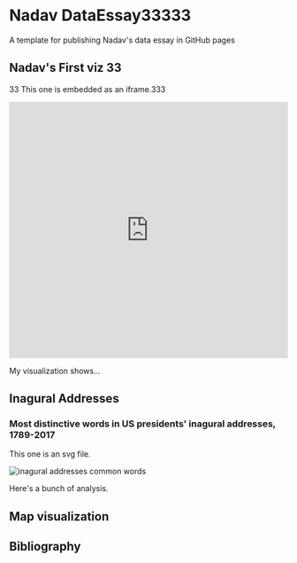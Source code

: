 # Nadav DataEssay33333

A template for publishing Nadav's data essay in GitHub pages 

## Nadav's First viz 33
33
This one is embedded as an iframe.333

<iframe title="Flourish Chart" aria-label="Chart Visualization" id="flourish-chart-22354618" src="https://public.flourish.studio/visualisation/22354618/embed" scrolling="no" frameborder="0" style="width: 0; min-width: 100% !important; border: none;" height="463" data-external="1"></iframe>  
<script type="text/javascript">
!function() {
    "use strict";
    window.addEventListener("message", function(a) {
        if (void 0 !== a.data["datawrapper-height"]) {
            var e = document.querySelectorAll("iframe");
            for (var t in a.data["datawrapper-height"])
                for (var r, i = 0; r = e[i]; i++)
                    if (r.contentWindow === a.source) {
                        var d = a.data["datawrapper-height"][t] + "px";
                        r.style.height = d;
                    }
        }
    });
}();
</script>

My visualization shows...

## Inagural Addresses

### Most distinctive words in US presidents' inagural addresses, 1789-2017

This one is an svg file.

![inagural addresses common words](heatmap.svg)

Here's a bunch of analysis.

## Map visualization

<!-- Add script to the <head> of your page to load the embeddable map component -->
<script type="module" src="https://js.arcgis.com/embeddable-components/4.32/arcgis-embeddable-components.esm.js"></script>
<!-- Add custom element to <body> of your page -->
 <arcgis-embedded-map style="height:600px;width:700px;" item-id="458d29ce19554d3eabdee1cb7eeb2114" theme="light" heading-enabled legend-enabled information-enabled share-enabled portal-url="https://brynmawrcollege.maps.arcgis.com" ></arcgis-embedded-map>

## Bibliography
